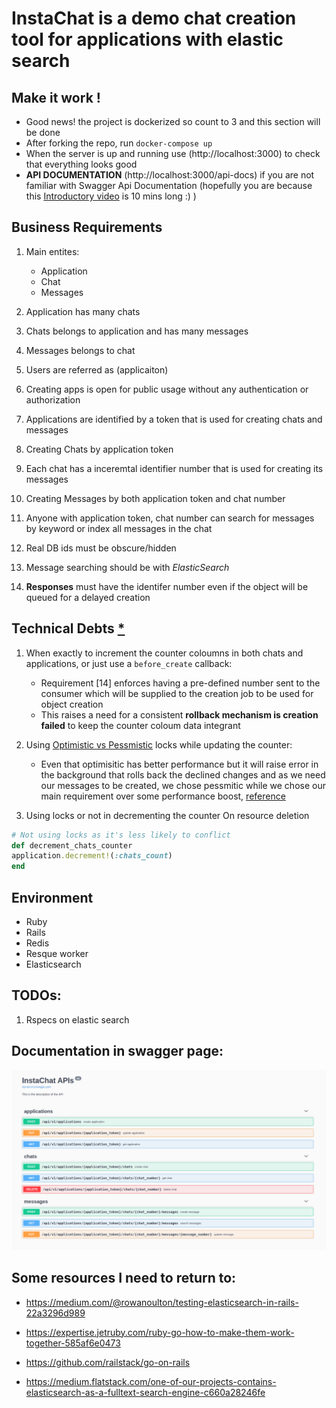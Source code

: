 # InstaChat is a demo chat creation tool for applications with elastic search

## Make it work !

* Good news! the project is dockerized so count to 3 and this section will be done
* After forking the repo, run `docker-compose up`
* When the server is up and running use (http://localhost:3000) to check that everything looks good
* **API DOCUMENTATION** (http://localhost:3000/api-docs) if you are not familiar with Swagger Api Documentation (hopefully you are because this [Introductory video](https://www.youtube.com/watch?v=7MS1Z_1c5CU) is 10 mins long :) )

## Business Requirements

1) Main entites:
    * Application
    * Chat
    * Messages
2) Application has many chats
3) Chats belongs to application and has many messages
4) Messages belongs to chat

5) Users are referred as (applicaiton)
6) Creating apps is open for public usage without any authentication or authorization
7) Applications are identified by a token that is used for creating chats and messages
8) Creating Chats by application token
9) Each chat has a inceremtal identifier number that is used for creating its messages
10) Creating Messages by both application token and chat number
11) Anyone with application token, chat number can search for messages by keyword or index all messages in the chat
12) Real DB ids must be obscure/hidden
13) Message searching should be with *ElasticSearch*
14) **Responses** must have the identifer number even if the object will be queued for a delayed creation

## Technical Debts [*](https://www.bmc.com/blogs/technical-debt-explained-the-complete-guide-to-understanding-and-dealing-with-technical-debt/)

1) When exactly to increment the counter coloumns in both chats and applications, or just use a `before_create` callback:

    * Requirement [14] enforces having a pre-defined number sent to the consumer which will be supplied to the creation job to be used for object creation
    * This raises a need for a consistent **rollback mechanism is creation failed** to keep the counter coloum data integrant

2) Using [Optimistic vs Pessmistic](https://blog.kiprosh.com/implement-optimistic-locking-in-rails/) locks while updating the counter:

    * Even that optimisitic has better performance but it will raise error in the background that rolls back the declined changes and as we need our messages to be created, we chose pessmitic while we chose our main requirement over some performance boost, [reference](https://sipsandbits.com/2018/05/30/optimistic-locking-of-activerecord-models/)

3) Using locks or not in decrementing the counter On resource deletion
```ruby
# Not using locks as it's less likely to conflict
def decrement_chats_counter
application.decrement!(:chats_count)
end

```


## Environment

* Ruby
* Rails 
* Redis
* Resque worker
* Elasticsearch 


## TODOs:
1. Rspecs on elastic search 

## Documentation in swagger page:

![Image](api_documentation.png)
## Some resources I need to return to:

* https://medium.com/@rowanoulton/testing-elasticsearch-in-rails-22a3296d989

* https://expertise.jetruby.com/ruby-go-how-to-make-them-work-together-585af6e0473

* https://github.com/railstack/go-on-rails

* https://medium.flatstack.com/one-of-our-projects-contains-elasticsearch-as-a-fulltext-search-engine-c660a28246fe
